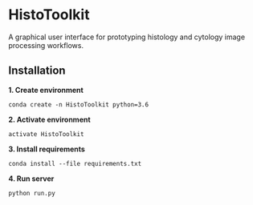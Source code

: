 
# HistoToolkit

A graphical user interface for prototyping histology and cytology image processing workflows.

## Installation
**1. Create environment**

`conda create -n HistoToolkit python=3.6`

**2. Activate environment**

`activate HistoToolkit`

**3. Install requirements**

`conda install --file requirements.txt`

**4. Run server**

`python run.py`
